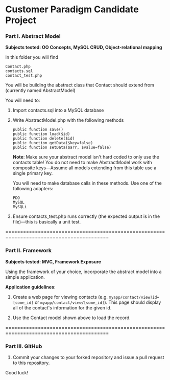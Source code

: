 Customer Paradigm Candidate Project
===================================


### Part I. Abstract Model


**Subjects tested: OO Concepts, MySQL CRUD, Object-relational mapping**

In this folder you will find

    Contact.php
    contacts.sql
    contact_test.php

You will be building the abstract class that Contact should extend from (currently named AbstractModel)

You will need to:

1. Import contacts.sql into a MySQL database

2.  Write AbstractModel.php with the following methods

        public function save()
        public function load($id)
        public function delete($id)
        public function getData($key=false)
        public function setData($arr, $value=false)
    
    **Note**: Make sure your abstract model isn't hard coded to only use the contacts table! You do not need to make AbstractModel work with composite keys—Assume all models extending from this table use a single primary key.

    You will need to make database calls in these methods. Use one of the following adapters:

        PDO
        MySQL
        MySQLi

3. Ensure contacts_test.php runs correctly (the expected output is in the file)—this is basically a unit test.


=========================================================================================
### Part II. Framework

**Subjects tested: MVC, Framework Exposure**

Using the framework of your choice, incorporate the abstract model into a simple application.

**Application guidelines**:

1. Create a web page for viewing contacts (e.g. <code>myapp/contact/view?id=[some_id]</code> or <code>myapp/contact/view/[some_id]</code>). This page should display all of the contact's information for the given id.

2. Use the Contact model shown above to load the record.


=========================================================================================
### Part III. GitHub

1. Commit your changes to your forked repository and issue a pull request to this repository.

Good luck!

